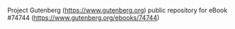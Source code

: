 Project Gutenberg (https://www.gutenberg.org) public repository for
eBook #74744 (https://www.gutenberg.org/ebooks/74744)
